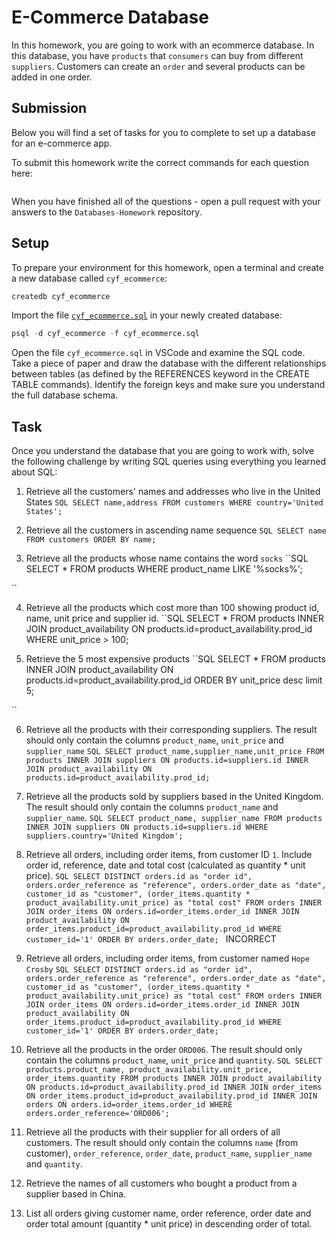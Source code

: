 # E-Commerce Database

In this homework, you are going to work with an ecommerce database. In this database, you have `products` that `consumers` can buy from different `suppliers`. Customers can create an `order` and several products can be added in one order.

## Submission

Below you will find a set of tasks for you to complete to set up a database for an e-commerce app.

To submit this homework write the correct commands for each question here:
```sql


```

When you have finished all of the questions - open a pull request with your answers to the `Databases-Homework` repository.

## Setup

To prepare your environment for this homework, open a terminal and create a new database called `cyf_ecommerce`:

```sql
createdb cyf_ecommerce
```

Import the file [`cyf_ecommerce.sql`](./cyf_ecommerce.sql) in your newly created database:

```sql
psql -d cyf_ecommerce -f cyf_ecommerce.sql
```

Open the file `cyf_ecommerce.sql` in VSCode and examine the SQL code. Take a piece of paper and draw the database with the different relationships between tables (as defined by the REFERENCES keyword in the CREATE TABLE commands). Identify the foreign keys and make sure you understand the full database schema.

## Task

Once you understand the database that you are going to work with, solve the following challenge by writing SQL queries using everything you learned about SQL:

1. Retrieve all the customers' names and addresses who live in the United States
``SQL
SELECT name,address FROM customers WHERE country='United States';
``

2. Retrieve all the customers in ascending name sequence
``SQL
SELECT name FROM customers ORDER BY name;
``

3. Retrieve all the products whose name contains the word `socks`
``SQL
SELECT * FROM products WHERE product_name LIKE '%socks%';

``

4. Retrieve all the products which cost more than 100 showing product id, name, unit price and supplier id.
``SQL
SELECT * FROM products INNER JOIN product_availability ON products.id=product_availability.prod_id WHERE unit_price > 100;


5. Retrieve the 5 most expensive products
``SQL
SELECT * FROM products INNER JOIN product_availability ON products.id=product_availability.prod_id ORDER BY unit_price desc limit 5;

``


6. Retrieve all the products with their corresponding suppliers. The result should only contain the columns `product_name`, `unit_price` and `supplier_name`
``SQL
SELECT product_name,supplier_name,unit_price FROM products INNER JOIN suppliers ON products.id=suppliers.id INNER JOIN product_availability ON products.id=product_availability.prod_id;
``

7. Retrieve all the products sold by suppliers based in the United Kingdom. The result should only contain the columns `product_name` and `supplier_name`.
``SQL
SELECT product_name, supplier_name FROM products INNER JOIN suppliers ON products.id=suppliers.id WHERE suppliers.country='United Kingdom';
``

8. Retrieve all orders, including order items, from customer ID `1`. Include order id, reference, date and total cost (calculated as quantity * unit price).
``SQL
SELECT DISTINCT orders.id as "order id", orders.order_reference as "reference", orders.order_date as "date", customer_id as "customer", (order_items.quantity * product_availability.unit_price) as "total cost" FROM orders INNER JOIN order_items ON orders.id=order_items.order_id INNER JOIN product_availability ON order_items.product_id=product_availability.prod_id WHERE customer_id='1' ORDER BY orders.order_date;
`` INCORRECT

9. Retrieve all orders, including order items, from customer named `Hope Crosby`
``SQL
SELECT DISTINCT orders.id as "order id", orders.order_reference as "reference", orders.order_date as "date", customer_id as "customer", (order_items.quantity * product_availability.unit_price) as "total cost" FROM orders INNER JOIN order_items ON orders.id=order_items.order_id INNER JOIN product_availability ON order_items.product_id=product_availability.prod_id WHERE customer_id='1' ORDER BY orders.order_date;
``

10. Retrieve all the products in the order `ORD006`. The result should only contain the columns `product_name`, `unit_price` and `quantity`.
``SQL
SELECT products.product_name, product_availability.unit_price, order_items.quantity FROM products INNER JOIN product_availability ON products.id=product_availability.prod_id INNER JOIN order_items ON order_items.product_id=product_availability.prod_id INNER JOIN orders ON orders.id=order_items.order_id WHERE orders.order_reference='ORD006';
``

11. Retrieve all the products with their supplier for all orders of all customers. The result should only contain the columns `name` (from customer), `order_reference`, `order_date`, `product_name`, `supplier_name` and `quantity`.
12. Retrieve the names of all customers who bought a product from a supplier based in China.
13. List all orders giving customer name, order reference, order date and order total amount (quantity * unit price) in descending order of total.


